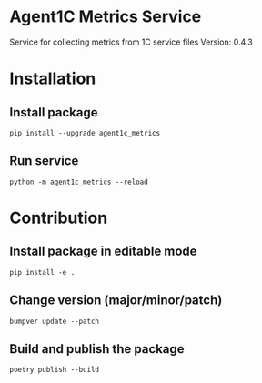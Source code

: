 # Agent1C Metrics Service
Service for collecting metrics from 1C service files
Version: 0.4.3

# Installation

## Install package

```
pip install --upgrade agent1c_metrics
```

## Run service

```
python -m agent1c_metrics --reload
```

# Contribution

## Install package in editable mode

```
pip install -e .
```

## Change version (major/minor/patch)

```
bumpver update --patch
```

## Build and publish the package

```
poetry publish --build
```